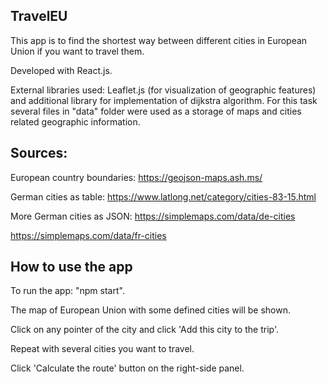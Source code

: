 ## TravelEU
This app is to find the shortest way between different cities in European Union if you want to travel them.


Developed with React.js.

External libraries used: Leaflet.js (for visualization of geographic features) and additional library for implementation of dijkstra algorithm.
For this task several files in "data" folder were used as a storage of maps and cities related geographic information.

## Sources:
European country boundaries: https://geojson-maps.ash.ms/

German cities as table: https://www.latlong.net/category/cities-83-15.html

More German cities as JSON: https://simplemaps.com/data/de-cities

https://simplemaps.com/data/fr-cities

## How to use the app
To run the app: "npm start".

The map of European Union with some defined cities will be shown. 

Click on any pointer of the city and click 'Add this city to the trip'.

Repeat with several cities you want to travel.

Click 'Calculate the route' button on the right-side panel.
